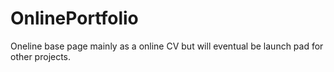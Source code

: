 # OnlinePortfolio
Oneline base page mainly as a online CV but will eventual be launch pad for other projects.
